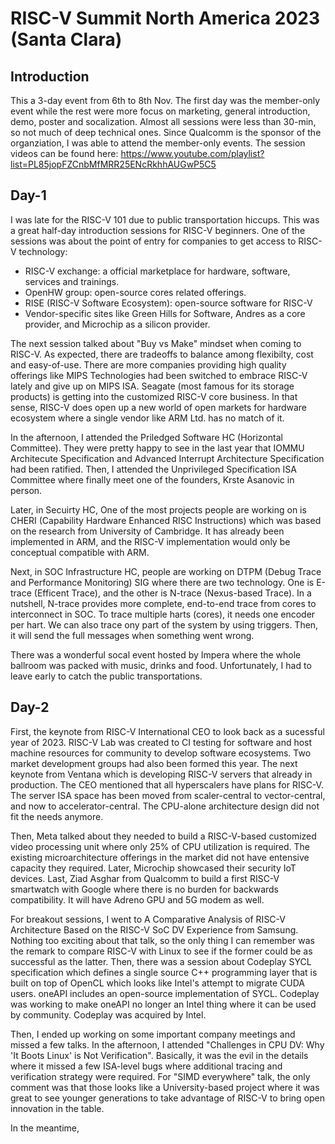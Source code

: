 # RISC-V Summit North America 2023 (Santa Clara)
## Introduction
This a 3-day event from 6th to 8th Nov. The first day was the member-only event while the rest were more focus on marketing, general introduction, demo, poster and socalization. Almost all sessions were less than 30-min, so not much of deep technical ones. Since Qualcomm is the sponsor of the organziation, I was able to attend the member-only events. The session videos can be found here: https://www.youtube.com/playlist?list=PL85jopFZCnbMfMRR25ENcRkhhAUGwP5C5
## Day-1
I was late for the RISC-V 101 due to public transportation hiccups. This was a great half-day introduction sessions for RISC-V beginners. One of the sessions was about the point of entry for companies to get access to RISC-V technology:
- RISC-V exchange: a official marketplace for hardware, software, services and trainings.
- OpenHW group: open-source cores related offerings.
- RISE (RISC-V Software Ecosystem): open-source software for RISC-V
- Vendor-specific sites like Green Hills for Software, Andres as a core provider, and Microchip as a silicon provider.

The next session talked about "Buy vs Make" mindset when coming to RISC-V. As expected, there are tradeoffs to balance among flexibilty, cost and easy-of-use. There are more companies providing high quality offerings like MIPS Technologies had been switched to embrace RISC-V lately and give up on MIPS ISA. Seagate (most famous for its storage products) is getting into the customized RISC-V core business. In that sense, RISC-V does open up a new world of open markets for hardware ecosystem where a single vendor like ARM Ltd. has no match of it.

In the afternoon, I attended the Priledged Software HC (Horizontal Committee). They were pretty happy to see in the last year that IOMMU Architecute Specification and Advanced Interrupt Architecture Specification had been ratified. Then, I attended the Unprivileged Specification ISA Committee where finally meet one of the founders, Krste Asanovic in person.

Later, in Secuirty HC, One of the most projects people are working on is CHERI (Capability Hardware Enhanced RISC Instructions) which was based on the research from University of Cambridge. It has already been implemented in ARM, and the RISC-V implementation would only be conceptual compatible with ARM.

Next, in SOC Infrastructure HC, people are working on DTPM (Debug Trace and Performance Monitoring) SIG where there are two technology. One is E-trace (Efficent Trace), and the other is N-trace (Nexus-based Trace). In a nutshell, N-trace provides more complete, end-to-end trace from cores to interconnect in SOC. To trace multiple harts (cores), it needs one encoder per hart. We can also trace ony part of the system by using triggers. Then, it will send the full messages when something went wrong.

There was a wonderful socal event hosted by Impera where the whole ballroom was packed with music, drinks and food. Unfortunately, I had to leave early to catch the public transportations.
## Day-2
First, the keynote from RISC-V International CEO to look back as a sucessful year of 2023. RISC-V Lab was created to CI testing for software and host machine resources for community to develop software ecosystems. Two market development groups had also been formed this year. The next keynote from Ventana which is developing RISC-V servers that already in production. The CEO mentioned that all hyperscalers have plans for RISC-V. The server ISA space has been moved from scaler-central to vector-central, and now to accelerator-central. The CPU-alone architecture design did not fit the needs anymore.

Then, Meta talked about they needed to build a RISC-V-based customized video processing unit where only 25% of CPU utilization is required. The existing microarchitecture offerings in the market did not have entensive capacity they required. Later, Microchip showcased their security IoT devices. Last, Ziad Asghar from Qualcomm to build a first RISC-V smartwatch with Google where there is no burden for backwards compatibility. It will have Adreno GPU and 5G modem as well.

For breakout sessions, I went to A Comparative Analysis of RISC-V Architecture Based on the RISC-V SoC DV Experience from Samsung. Nothing too exciting about that talk, so the only thing I can remember was the remark to compare RISC-V with Linux to see if the former could be as successful as the latter. Then, there was a session about Codeplay SYCL specification which defines a single source C++ programming layer that is built on top of OpenCL which looks like Intel's attempt to migrate CUDA users. oneAPI includes an open-source implementation of SYCL. Codeplay was working to make oneAPI no longer an Intel thing where it can be used by community. Codeplay was acquired by Intel.

Then, I ended up working on some important company meetings and missed a few talks. In the afternoon, I attended "Challenges in CPU DV: Why 'It Boots Linux' is Not Verification". Basically, it was the evil in the details where it missed a few ISA-level bugs where additional tracing and verification strategy were required. For "SIMD everywhere" talk, the only comment was that those looks like a University-based project where it was great to see younger generations to take advantage of RISC-V to bring open innovation in the table.

In the meantime, 
